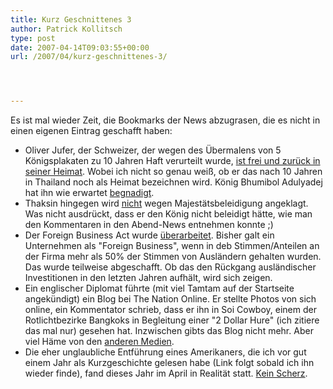```yaml
---
title: Kurz Geschnittenes 3
author: Patrick Kollitsch
type: post
date: 2007-04-14T09:03:55+00:00
url: /2007/04/kurz-geschnittenes-3/




---
```

Es ist mal wieder Zeit, die Bookmarks der News abzugrasen, die es nicht in einen eigenen Eintrag geschafft haben:

  * Oliver Jufer, der Schweizer, der wegen des Übermalens von 5 Königsplakaten zu 10 Jahren Haft verurteilt wurde, [ist frei und zurück in seiner Heimat][1]. Wobei ich nicht so genau weiß, ob er das nach 10 Jahren in Thailand noch als Heimat bezeichnen wird. König Bhumibol Adulyadej hat ihn wie erwartet [begnadigt][2].
  * Thaksin hingegen wird [nicht][3] wegen Majestätsbeleidigung angeklagt. Was nicht ausdrückt, dass er den König nicht beleidigt hätte, wie man den Kommentaren in den Abend-News entnehmen konnte ;)
  * Der Foreign Business Act wurde [überarbeitet][4]. Bisher galt ein Unternehmen als "Foreign Business", wenn in deb Stimmen/Anteilen an der Firma mehr als 50% der Stimmen von Ausländern gehalten wurden. Das wurde teilweise abgeschafft. Ob das den Rückgang ausländischer Investitionen in den letzten Jahren aufhält, wird sich zeigen.
  * Ein englischer Diplomat führte (mit viel Tamtam auf der Startseite angekündigt) ein Blog bei The Nation Online. Er stellte Photos von sich online, ein Kommentator schrieb, dass er ihn in Soi Cowboy, einem der Rotlichtbezirke Bangkoks in Begleitung einer "2 Dollar Hure" (ich zitiere das mal nur) gesehen hat. Inzwischen gibts das Blog nicht mehr. Aber viel Häme von den [anderen Medien][5].
  * Die eher unglaubliche Entführung eines Amerikaners, die ich vor gut einem Jahr als Kurzgeschichte gelesen habe (Link folgt sobald ich ihn wieder finde), fand dieses Jahr im April in Realität statt. [Kein Scherz][6].

 [1]: http://www.nationmultimedia.com/2007/04/13/headlines/headlines_30031828.php
 [2]: http://edition.cnn.com/2007/WORLD/asiapcf/04/12/thai.king.ap/index.html?eref=edition_asia
 [3]: http://www.nationmultimedia.com/2007/04/10/headlines/headlines_30031587.php
 [4]: http://www.nationmultimedia.com/breakingnews/read.php?newsid=30031582
 [5]: http://www.bangkokpost.com/breaking_news/breakingnews.php?id=118065
 [6]: http://www.nationmultimedia.com/breakingnews/read.php?newsid=30031858
